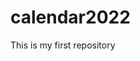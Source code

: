 # calendar2022
This is my first repository
<!DOCTYPE html>
<html>
  <head>
      <meta charset = "UTF-8">
      <title> CALENDAR by Kalyani Jayakumar using Html,CSS and Javascript </title>
      <link> 
    </link>
  </head>
  <body>
  
  </body>
</html>
